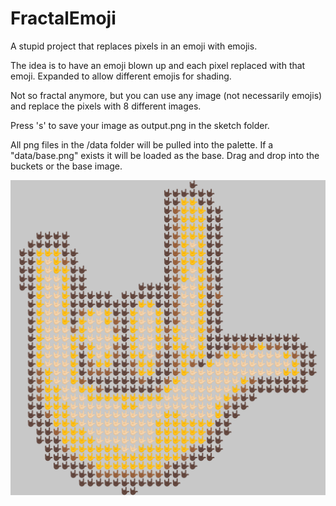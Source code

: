 # FractalEmoji
A stupid project that replaces pixels in an emoji with emojis.

The idea is to have an emoji blown up and each pixel replaced with that emoji. Expanded to allow different emojis for shading.

Not so fractal anymore, but you can use any image (not necessarily emojis) and replace the pixels with 8 different images.

Press 's' to save your image as output.png in the sketch folder.

All png files in the /data folder will be pulled into the palette. If a "data/base.png" exists it will be loaded as the base. Drag and drop into the buckets or the base image.

![](https://github.com/FlamerShaftglutton/FractalEmoji/blob/master/output.png)
